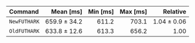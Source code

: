 | Command | Mean [ms] | Min [ms] | Max [ms] | Relative |
|:---|---:|---:|---:|---:|
| `NewFUTHARK` | 659.9 ± 34.2 | 611.2 | 703.1 | 1.04 ± 0.06 |
| `OldFUTHARK` | 633.8 ± 12.6 | 613.3 | 656.2 | 1.00 |
